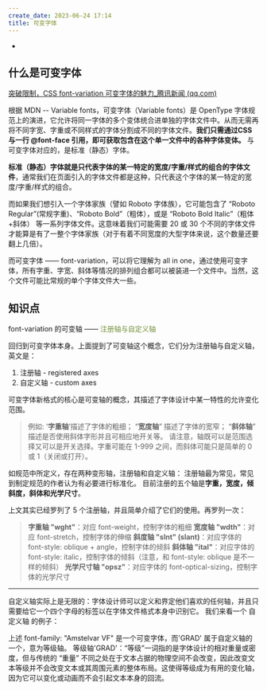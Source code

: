 ```yaml
---
create_date: 2023-06-24 17:14
title: 可变字体
---
```


-

## 什么是可变字体
[突破限制，CSS font-variation 可变字体的魅力_腾讯新闻 (qq.com)](https://new.qq.com/rain/a/20220304A04WFS00)

根据 MDN -- Variable fonts，可变字体（Variable fonts）是 OpenType 字体规范上的演进，它允许将同一字体的多个变体统合进单独的字体文件中。从而无需再将不同字宽、字重或不同样式的字体分割成不同的字体文件。**我们只需通过CSS与一行 @font-face 引用，即可获取包含在这个单一文件中的各种字体变体。**
与可变字体对应的，是标准（静态）字体。

**标准（静态）字体就是只代表字体的某一特定的宽度/字重/样式的组合的字体文件**，通常我们在页面引入的字体文件都是这种，只代表这个字体的某一特定的宽度/字重/样式的组合。

而如果我们想引入一个字体家族（譬如 Roboto 字体族），它可能包含了 “Roboto Regular”(常规字重)、“Roboto Bold”（粗体），或是 “Roboto Bold Italic”（粗体+斜体） 等一系列字体文件。这意味着我们可能需要 20 或 30 个不同的字体文件才能算是有了一整个字体家族（对于有着不同宽度的大型字体来说，这个数量还要翻上几倍）。

而可变字体 —— font-variation，可以将它理解为 all in one，通过使用可变字体，所有字重、字宽、斜体等情况的排列组合都可以被装进一个文件中。当然，这个文件可能比常规的单个字体文件大一些。

## 知识点
font-variation 的可变轴 —— <font color="#76923c">注册轴与自定义轴</font>

回归到可变字体本身。上面提到了可变轴这个概念，它们分为注册轴与自定义轴，英文是：

1. 注册轴 - registered axes
2. 自定义轴 - custom axes

可变字体新格式的核心是可变轴的概念，其描述了字体设计中某一特性的允许变化范围。

>例如:
>‘**字重轴**’描述了字体的粗细；
>“**宽度轴**” 描述了字体的宽窄；
>“**斜体轴**” 描述是否使用斜体字形并且可相应地开关等。
>请注意，轴既可以是范围选择又可以是开关选择。字重可能在 1-999 之间，而斜体可能只是简单的 0 或 1（关闭或打开）。


如规范中所定义，存在两种变形轴，注册轴和自定义轴：
注册轴最为常见，常见到制定规范的作者认为有必要进行标准化。
目前注册的五个轴是**字重，宽度，倾斜度，斜体和光学尺寸**。

上文其实已经罗列了 5 个注册轴，并且简单介绍了它们的使用。再罗列一次：
>**字重轴 "wght"**：对应 font-weight，控制字体的粗细
>**宽度轴 "wdth"**：对应 font-stretch，控制字体的伸缩
>**斜度轴 "slnt" (slant)**：对应字体的 font-style: oblique + angle，控制字体的倾斜
>**斜体轴 "ital"**：对应字体的 font-style: italic，控制字体的倾斜（注意，和 font-style: oblique 是不一样的倾斜）
>**光学尺寸轴 "opsz"**：对应字体的 font-optical-sizing，控制字体的光学尺寸

---

自定义轴实际上是无限的：字体设计师可以定义和界定他们喜欢的任何轴，并且只需要给它一个四个字母的标签以在字体文件格式本身中识别它。
我们来看一个 自定义轴 的例子：

上述 font-family: "Amstelvar VF" 是一个可变字体，而'GRAD' 属于自定义轴的一个，意为等级轴。
等级轴'GRAD'：“等级”一词指的是字体设计的相对重量或密度，但与传统的 “重量” 不同之处在于文本占据的物理空间不会改变，因此改变文本等级并不会改变文本或其周围元素的整体布局。这使得等级成为有用的变化轴，因为它可以变化或动画而不会引起文本本身的回流。